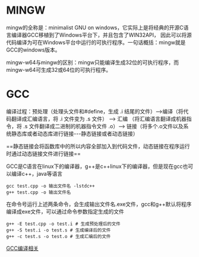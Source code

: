 # MINGW

mingw的全称是：minimalist GNU on windows，它实际上是将经典的开源C语言编译器GCC移植到了Windows平台下，并且包含了WIN32API， 因此可以将源代码编译为可在Windows平台中运行的可执行程序。一句话概括：mingw就是GCC的windows版本。

mingw-w64与mingw的区别：mingw只能编译生成32位的可执行程序，而mingw-w64可生成32或64位的可执行程序。

# GCC

编译过程：预处理（处理头文件和#define，生成 .i 结尾的文件）-->编译（将代码翻译成汇编语言，将 .i 文件变为 .s 文件） --> 汇编 （将汇编语言翻译成机器指令，将 .s 文件翻译成二进制的机器指令文件 .o）--> 链接（将多个.o文件以及系统静态库或者动态库进行链接---静态链接或者动态链接）

==静态链接会将函数库中的所以内容全部加入到代码文件，动态链接在程序运行时通过动态链接文件进行链接==

GCC是C语言在linux下的编译器，g++是c++linux下的编译器，但是现在gcc也可以编译c++，java等语言

```
gcc test.cpp -o 输出文件名 -lstdc++
g++ test.cpp -o 输出文件名 
```

在命令号运行上述两条命令，会生成输出文件名.exe文件，gcc和g++默认将程序编译成exe文件，可以通过命令参数指定生成的文件

```
g++ -E test.cpp -o test.i # 生成预处理后的文件
g++ -S test.i -o test.s # 生成编译后的文件
g++ -c test.s -o test.o # 生成汇编后的文件
```

[GCC编译相关](https://blog.csdn.net/elfprincexu/article/details/45043971)



